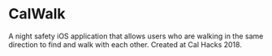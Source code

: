 # CalWalk
A night safety iOS application that allows users who are walking in the same direction to find and walk with each other. Created at Cal Hacks 2018.
